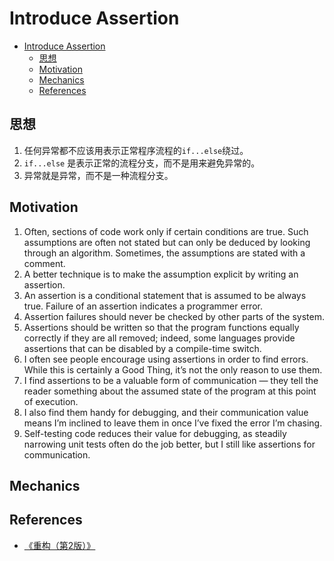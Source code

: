 # Introduce Assertion


<!-- TOC -->

- [Introduce Assertion](#introduce-assertion)
    - [思想](#思想)
    - [Motivation](#motivation)
    - [Mechanics](#mechanics)
    - [References](#references)

<!-- /TOC -->


## 思想
1. 任何异常都不应该用表示正常程序流程的`if...else`绕过。
2. `if...else` 是表示正常的流程分支，而不是用来避免异常的。
3. 异常就是异常，而不是一种流程分支。


## Motivation
1. Often, sections of code work only if certain conditions are true. Such assumptions are often not stated but can only be deduced by looking through an algorithm. Sometimes, the assumptions are stated with a comment. 
2. A better technique is to make the assumption explicit by writing an assertion.
3. An assertion is a conditional statement that is assumed to be always true. Failure of an assertion indicates a programmer error. 
4. Assertion failures should never be checked by other parts of the system. 
5. Assertions should be written so that the program functions equally correctly if they are all removed; indeed, some languages provide assertions that can be disabled by a compile-­time switch.
6.  I often see people encourage using assertions in order to find errors. While this is certainly a Good Thing, it’s not the only reason to use them. 
7. I find assertions to be a valuable form of communication — they tell the reader something about the assumed state of the program at this point of execution. 
8. I also find them handy for debugging, and their communication value means I’m inclined to leave them in once I’ve fixed the error I’m chasing. 
8. Self­-testing code reduces their value for debugging, as steadily narrowing unit tests often do the job better, but I still like assertions for communication.


## Mechanics


## References
* [《重构（第2版）》](https://book.douban.com/subject/33400354/)
